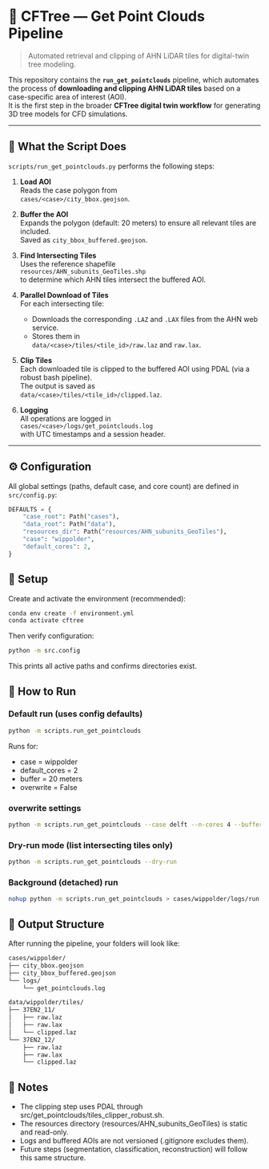 # 🌳 CFTree — Get Point Clouds Pipeline
> Automated retrieval and clipping of AHN LiDAR tiles for digital-twin tree modeling.

This repository contains the **`run_get_pointclouds`** pipeline, which automates the process of **downloading and clipping AHN LiDAR tiles** based on a case-specific area of interest (AOI).  
It is the first step in the broader **CFTree digital twin workflow** for generating 3D tree models for CFD simulations.

---

## 🧭 What the Script Does

`scripts/run_get_pointclouds.py` performs the following steps:

1. **Load AOI**  
   Reads the case polygon from  
   `cases/<case>/city_bbox.geojson`.

2. **Buffer the AOI**  
   Expands the polygon (default: 20 meters) to ensure all relevant tiles are included.  
   Saved as `city_bbox_buffered.geojson`.

3. **Find Intersecting Tiles**  
   Uses the reference shapefile  
   `resources/AHN_subunits_GeoTiles.shp`  
   to determine which AHN tiles intersect the buffered AOI.

4. **Parallel Download of Tiles**  
   For each intersecting tile:
   - Downloads the corresponding `.LAZ` and `.LAX` files from the AHN web service.
   - Stores them in  
     `data/<case>/tiles/<tile_id>/raw.laz` and `raw.lax`.

5. **Clip Tiles**  
   Each downloaded tile is clipped to the buffered AOI using PDAL (via a robust bash pipeline).  
   The output is saved as  
   `data/<case>/tiles/<tile_id>/clipped.laz`.

6. **Logging**  
   All operations are logged in  
   `cases/<case>/logs/get_pointclouds.log`  
   with UTC timestamps and a session header.

---

## ⚙️ Configuration

All global settings (paths, default case, and core count) are defined in `src/config.py`:

```python
DEFAULTS = {
    "case_root": Path("cases"),
    "data_root": Path("data"),
    "resources_dir": Path("resources/AHN_subunits_GeoTiles"),
    "case": "wippolder",
    "default_cores": 2,
}

```

## 🧩 Setup

Create and activate the environment (recommended):
```bash
conda env create -f environment.yml
conda activate cftree
```
Then verify configuration:
``` bash
python -m src.config
```

This prints all active paths and confirms directories exist.




## 🚀 How to Run

### Default run (uses config defaults)
``` bash
python -m scripts.run_get_pointclouds
```

Runs for:

- case = wippolder
- default_cores = 2
- buffer = 20 meters
- overwrite = False


### overwrite settings
``` bash
python -m scripts.run_get_pointclouds --case delft --n-cores 4 --buffer 20 --overwrite
```

### Dry-run mode (list intersecting tiles only)
``` bash
python -m scripts.run_get_pointclouds --dry-run
```

### Background (detached) run
``` bash
nohup python -m scripts.run_get_pointclouds > cases/wippolder/logs/run.out 2>&1 &
```


## 📂 Output Structure
After running the pipeline, your folders will look like:
``` bash
cases/wippolder/
├── city_bbox.geojson
├── city_bbox_buffered.geojson
└── logs/
    └── get_pointclouds.log

data/wippolder/tiles/
├── 37EN2_11/
│   ├── raw.laz
│   ├── raw.lax
│   └── clipped.laz
└── 37EN2_12/
    ├── raw.laz
    ├── raw.lax
    └── clipped.laz
```


## 🧩 Notes
- The clipping step uses PDAL through src/get_pointclouds/tiles_clipper_robust.sh.
- The resources directory (resources/AHN_subunits_GeoTiles) is static and read-only.
- Logs and buffered AOIs are not versioned (.gitignore excludes them).
- Future steps (segmentation, classification, reconstruction) will follow this same structure.